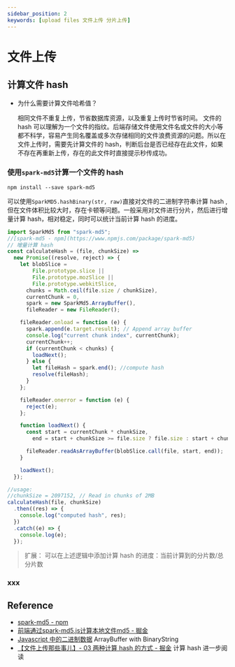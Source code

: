 ```yaml
---
sidebar_position: 2
keywords: [upload files 文件上传 分片上传]
---
```


# 文件上传

## 计算文件 hash

- 为什么需要计算文件哈希值？

  相同文件不重复上传，节省数据库资源，以及重复上传时节省时间。
  文件的 hash 可以理解为一个文件的指纹。后端存储文件使用文件名或文件的大小等都不科学，容易产生同名覆盖或多次存储相同的文件浪费资源的问题。所以在文件上传时，需要先计算文件的 hash，判断后台是否已经存在此文件，如果不存在再重新上传，存在的此文件时直接提示秒传成功。

### 使用`spark-md5`计算一个文件的 hash

`npm install --save spark-md5`

可以使用`SparkMD5.hashBinary(str, raw)`直接对文件的二进制字符串计算 hash ,但在文件体积比较大时，存在卡顿等问题。一般采用对文件进行分片，然后进行增量计算 hash，相对稳定，同时可以统计当前计算 hash 的进度。

```js
import SparkMd5 from "spark-md5";
//[spark-md5 - npm](https://www.npmjs.com/package/spark-md5)
// 增量计算 hash
const calculateHash = (file, chunkSize) =>
  new Promise((resolve, reject) => {
    let blobSlice =
        File.prototype.slice ||
        File.prototype.mozSlice ||
        File.prototype.webkitSlice,
      chunks = Math.ceil(file.size / chunkSize),
      currentChunk = 0,
      spark = new SparkMd5.ArrayBuffer(),
      fileReader = new FileReader();

    fileReader.onload = function (e) {
      spark.append(e.target.result); // Append array buffer
      console.log("current chunk index", currentChunk);
      currentChunk++;
      if (currentChunk < chunks) {
        loadNext();
      } else {
        let fileHash = spark.end(); //compute hash
        resolve(fileHash);
      }
    };

    fileReader.onerror = function (e) {
      reject(e);
    };

    function loadNext() {
      const start = currentChunk * chunkSize,
        end = start + chunkSize >= file.size ? file.size : start + chunkSize;

      fileReader.readAsArrayBuffer(blobSlice.call(file, start, end));
    }

    loadNext();
  });

//usage:
//chunkSize = 2097152, // Read in chunks of 2MB
calculateHash(file, chunkSize)
  .then((res) => {
    console.log("computed hash", res);
  })
  .catch((e) => {
    console.log(e);
  });
```

> 扩展：
> 可以在上述逻辑中添加计算 hash 的进度：当前计算到的分片数/总分片数


### xxx

## Reference

- [spark-md5 - npm](https://www.npmjs.com/package/spark-md5)
- [前端通过spark-md5.js计算本地文件md5 - 掘金](https://juejin.cn/post/6844903641527091208)
- [Javascript 中的二进制数据](https://zhangkai.pro/2020/09/09/binary-data-in-javascript) ArrayBuffer with BinaryString
- [【文件上传那些事儿】- 03 两种计算 hash 的方式 - 掘金](https://juejin.cn/post/6919690643136577550#heading-4) 计算 hash 进一步阅读
